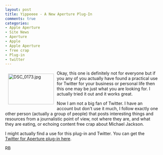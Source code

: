 ```yaml
---
layout: post
title: Yippeeee - A New Aperture Plug-In
comments: true
categories:
- Apple Aperture
- Site News
- Aperture
- Apple
- Apple Aperture
- free crap
- Plug-in
- twitter
---
```

<a rel="lightbox" href="/wp-content/uploads/2009/07/DSC_0173.jpg"><img title="DSC_0173.jpg" src="/wp-content/uploads/2009/07/.thumbs/.DSC_0173.jpg" border="0" alt="DSC_0173.jpg" hspace="10" vspace="10" width="150" height="101" align="left" /></a>Okay, this one is definitely not for everyone but if you any of you actually have found a practical use for Twitter for your business or personal life then this one may be just what you are looking for. I actually tried it out and it works great.

Now I am not a big fan of Twitter. I have an account but don't use it much, I follow exactly one other person (actually a group of people) that posts interesting things and resources from a journalistic point of view, not where they are, and what they are eating, or echoing content free crap about Michael Jackson.

I might actually find a use for this plug-in and Twitter. You can get the <a href="http://www.bluecrowbar.com/software/aperture2twitter/">Twitter for Aperture plug-in here</a>.

RB